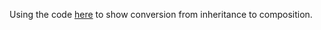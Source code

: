 Using the code [here](https://www.javaworld.com/article/2987426/java-101-inheritance-in-java-part-1.html) to show conversion from inheritance to composition.
